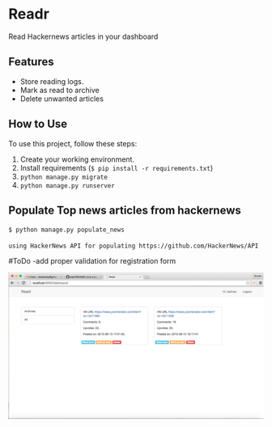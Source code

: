# Readr

Read Hackernews articles in your dashboard

## Features

- Store reading logs.
- Mark as read to archive
- Delete unwanted articles

## How to Use

To use this project, follow these steps:

1. Create your working environment.
2. Install requirements (`$ pip install -r requirements.txt`)
3. `python manage.py migrate`
4. `python manage.py runserver`


## Populate Top news articles from hackernews

    $ python manage.py populate_news
    
    using HackerNews API for populating https://github.com/HackerNews/API


#ToDo
-add proper validation for registration form

<img src="rss.png">
